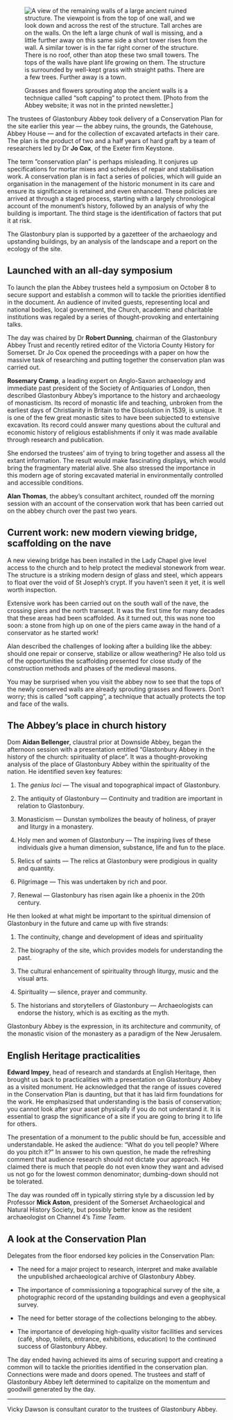 <figure>
<img src="../abbey-walls.jpg" alt="A view of the remaining walls of a large ancient ruined structure. The viewpoint is from the top of one wall, and we look down and across the rest of the structure. Tall arches are on the walls. On the left a large chunk of wall is missing, and a little further away on this same side a short tower rises from the wall. A similar tower is in the far right corner of the structure. There is no roof, other than atop these two small towers. The tops of the walls have plant life growing on them. The structure is surrounded by well-kept grass with straight paths. There are a few trees. Further away is a town.">
<figcaption>

Grasses and flowers sprouting atop the ancient walls is a technique
called “soft capping” to protect them. <span class="ednote">[Photo from the Abbey website;
it was not in the printed newsletter.]</span>

</figcaption>
</figure>

The trustees of Glastonbury Abbey took delivery of a Conservation Plan
for the site earlier this year — the abbey ruins, the grounds, the
Gatehouse, Abbey House — and for the collection of excavated artefacts
in their care. The plan is the product of two and a half years of hard
graft by a team of researchers led by Dr **Jo Cox**, of the Exeter firm
Keystone.

The term ”conservation plan” is perhaps misleading. It conjures up
specifications for mortar mixes and schedules of repair and
stabilisation work. A conservation plan is in fact a series of policies,
which will guide an organisation in the management of the historic
monument in its care and ensure its significance is retained and even
enhanced. These policies are arrived at through a staged process,
starting with a largely chronological account of the monument’s history,
followed by an analysis of why the building is important. The third
stage is the identification of factors that put it at risk.

The Glastonbury plan is supported by a gazetteer of the archaeology and
upstanding buildings, by an analysis of the landscape and a report on
the ecology of the site.

Launched with an all-day symposium
----------------------------------

To launch the plan the Abbey trustees held a symposium on October 8 to
secure support and establish a common will to tackle the priorities
identified in the document. An audience of invited guests, representing
local and national bodies, local government, the Church, academic and
charitable institutions was regaled by a series of thought-provoking and
entertaining talks.

The day was chaired by Dr **Robert Dunning**, chairman of the
Glastonbury Abbey Trust and recently retired editor of the Victoria
County History for Somerset. Dr Jo Cox opened the proceedings with a
paper on how the massive task of researching and putting together the
conservation plan was carried out.

**Rosemary Cramp**, a leading expert on Anglo-Saxon archaeology and
immediate past president of the Society of Antiquaries of London, then
described Glastonbury Abbey’s importance to the history and archaeology
of monasticism. Its record of monastic life and teaching, unbroken from
the earliest days of Christianity in Britain to the Dissolution in 1539,
is unique. It is one of the few great monastic sites to have been
subjected to extensive excavation. Its record could answer many
questions about the cultural and economic history of religious
establishments if only it was made available through research and
publication.

She endorsed the trustees’ aim of trying to bring together and assess
all the extant information. The result would make fascinating displays,
which would bring the fragmentary material alive. She also stressed the
importance in this modern age of storing excavated material in
environmentally controlled and accessible conditions.

**Alan Thomas**, the abbey’s consultant architect, rounded off the
morning session with an account of the conservation work that has been
carried out on the abbey church over the past two years.

Current work: new modern viewing bridge, scaffolding on the nave
----------------------------------------------------------------

A new viewing bridge has been installed in the Lady Chapel give level
access to the church and to help protect the medieval stonework from
wear. The structure is a striking modern design of glass and steel,
which appears to float over the void of St Joseph’s crypt. If you
haven’t seen it yet, it is well worth inspection.

Extensive work has been carried out on the south wall of the nave, the
crossing piers and the north transept. It was the first time for many
decades that these areas had been scaffolded. As it turned out, this was
none too soon: a stone from high up on one of the piers came away in the
hand of a conservator as he started work!

Alan described the challenges of looking after a building like the
abbey: should one repair or conserve, stabilize or allow weathering? He
also told us of the opportunities the scaffolding presented for close
study of the construction methods and phases of the medieval masons.

You may be surprised when you visit the abbey now to see that the tops
of the newly conserved walls are already sprouting grasses and flowers.
Don’t worry; this is called “soft capping”, a technique that actually
protects the top and face of the walls.

The Abbey’s place in church history
-----------------------------------

Dom **Aidan Bellenger**, claustral prior at Downside Abbey, began the
afternoon session with a presentation entitled “Glastonbury Abbey in the
history of the church: spirituality of place”. It was a
thought-provoking analysis of the place of Glastonbury Abbey within the
spirituality of the nation. He identified seven key features:

1. The *genius loci* — The visual and topographical impact of Glastonbury.

2. The antiquity of Glastonbury — Continuity and tradition are important in
   relation to Glastonbury.

3. Monasticism — Dunstan symbolizes the beauty of holiness, of prayer and
   liturgy in a monastery.

4. Holy men and women of Glastonbury — The inspiring lives of these individuals
   give a human dimension, substance, life and fun to the place.

5. Relics of saints — The relics at Glastonbury were prodigious in quality and
   quantity.

6. Pilgrimage — This was undertaken by rich and poor.

7. Renewal — Glastonbury has risen again like a phoenix in the 20th century.

He then looked at what might be important to the spiritual dimension of
Glastonbury in the future and came up with five strands:

1. The continuity, change and development of ideas and spirituality

2. The biography of the site, which provides models for understanding the past.

3. The cultural enhancement of spirituality through liturgy, music and the
   visual arts.

4. Spirituality — silence, prayer and community.

5. The historians and storytellers of Glastonbury — Archaeologists can endorse
   the history, which is as exciting as the myth.

Glastonbury Abbey is the expression, in its architecture and community,
of the monastic vision of the monastery as a paradigm of the New
Jerusalem.

English Heritage practicalities
-------------------------------

**Edward Impey**, head of research and standards at English Heritage,
then brought us back to practicalities with a presentation on
Glastonbury Abbey as a visited monument. He acknowledged that the range
of issues covered in the Conservation Plan is daunting, but that it has
laid firm foundations for the work. He emphasizsed that understanding is
the basis of conservation; you cannot look after your asset physically
if you do not understand it. It is essential to grasp the significance
of a site if you are going to bring it to life for others.

The presentation of a monument to the public should be fun, accessible
and understandable. He asked the audience: “What do you tell people?
Where do you pitch it?” In answer to his own question, he made the
refreshing comment that audience research should not dictate your
approach. He claimed there is much that people do not even know they
want and advised us not go for the lowest common denominator;
dumbing-down should not be tolerated.

The day was rounded off in typically stirring style by a discussion led
by Professor **Mick Aston**, president of the Somerset Archaeological
and Natural History Society, but possibly better know as the resident
archaeologist on Channel 4’s *Time Team*.

A look at the Conservation Plan
-------------------------------

Delegates from the floor endorsed key policies in the Conservation Plan:

- The need for a major project to research, interpret and make available
  the unpublished archaeological archive of Glastonbury Abbey.

- The importance of commissioning a topographical survey of the site, a
  photographic record of the upstanding buildings and even a geophysical
  survey.

- The need for better storage of the collections belonging to the abbey.

- The importance of developing high-quality visitor facilities and
  services (café, shop, toilets, entrance, exhibitions, education) to the
  continued success of Glastonbury Abbey.

The day ended having achieved its aims of securing support and creating
a common will to tackle the priorities identified in the conservation
plan. Connections were made and doors opened. The trustees and staff of
Glastonbury Abbey left determined to capitalize on the momentum and
goodwill generated by the day.

------------------------------------------------------------------------

<footer class="ednote">

Vicky Dawson is consultant curator to the trustees of Glastonbury Abbey.

</footer>
